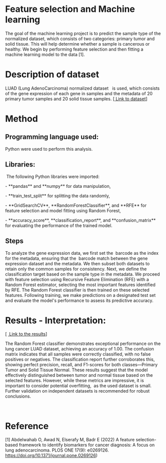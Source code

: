 # Feature selection and Machine learning  

The goal of the machine learning project is to predict the sample type of the normalized dataset, which consists of two categories: primary tumor and solid tissue. This will help determine whether a sample is cancerous or healthy. We begin by performing feature selection and then fitting a machine learning model to the data \[1].


# Description of dataset<a id="h.hprh8abzw9td"></a>

LUAD (Lung AdenoCarcinoma) normalized dataset   is used, which consists of the gene expression of each gene in samples and the metadata of 20 primary tumor samples and 20 solid tissue samples. \[[ Link to dataset](https://github.com/Lemurlover/hackbio-cancer-internship/tree/master/data)]


# Method<a id="h.3fuk06iabf47"></a>

## Programming language used: <a id="h.j9clkxi28jq5"></a>

Python were used to perform this analysis.


## Libraries: <a id="h.s7mrhcwppe7k"></a>

 The following Python libraries were imported:  

\- \*\*pandas\*\* and \*\*numpy\*\* for data manipulation,  

\- \*\*train\_test\_split\*\* for splitting the data randomly,  

\- \*\*GridSearchCV\*\*, \*\*RandomForestClassifier\*\*, and \*\*RFE\*\* for feature selection and model fitting using Random Forest,  

\- \*\*accuracy\_score\*\*, \*\*classification\_report\*\*, and \*\*confusion\_matrix\*\* for evaluating the performance of the trained model.


## Steps<a id="h.ubsgtfhtia9g"></a>

To analyze the gene expression data, we first set the  barcode as the index for the metadata, ensuring that the  barcode match between the gene expression dataset and the metadata. We then subset both datasets to retain only the common samples for consistency. Next, we define the classification target based on the sample type in the metadata. We proceed with feature selection using Recursive Feature Elimination (RFE) with a Random Forest estimator, selecting the most important features identified by RFE. The Random Forest classifier is then trained on these selected features. Following training, we make predictions on a designated test set and evaluate the model's performance to assess its predictive accuracy.


# Results - Interpretation:<a id="h.ij98176vfayt"></a>

\[ [ Link to the results](https://github.com/Lemurlover/hackbio-cancer-internship/blob/master/Results/results.csv)]

The Random Forest classifier demonstrates exceptional performance on the lung cancer LUAD dataset, achieving an accuracy of 1.00. The confusion matrix indicates that all samples were correctly classified, with no false positives or negatives. The classification report further corroborates this, showing perfect precision, recall, and F1-scores for both classes—Primary Tumor and Solid Tissue Normal. These results suggest that the model effectively distinguished between tumor and normal tissue based on the selected features. However, while these metrics are impressive, it is important to consider potential overfitting,  as the used dataset is small. Further validation on independent datasets is recommended for robust conclusions.

 


# Reference<a id="h.86h7lcgao2h3"></a>

\[1] Abdelwahab O, Awad N, Elserafy M, Badr E (2022) A feature selection-based framework to identify biomarkers for cancer diagnosis: A focus on lung adenocarcinoma. PLOS ONE 17(9): e0269126. <https://doi.org/10.1371/journal.pone.0269126>)
